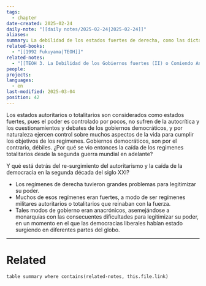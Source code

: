 ```yaml
---
tags:
  - chapter
date-created: 2025-02-24
daily-note: "[[daily notes/2025-02-24|2025-02-24]]"
aliases: 
summary: La debilidad de los estados fuertes de derecha, como las dictaduras militares de España y América Latina es la falta de legitimidad por parte del pueblo gobernado.
related-books:
  - "[[1992 Fukuyama|TEOH]]"
related-notes:
  - "[[TEOH 3. La Debilidad de los Gobiernos fuertes (II) o Comiendo Ananás en la Luna]]"
people: 
projects: 
languages:
  - en
last-modified: 2025-03-04
position: 42
---
```

Los estados autoritarios o totalitarios son considerados como estados fuertes, pues el poder es controlado por pocos, no sufren de la autocrítica y los cuestionamientos y debates de los gobiernos democráticos, y por naturaleza ejercen control sobre muchos aspectos de la vida para cumplir los objetivos de los regímenes. Gobiernos democráticos, son por el contrario, débiles. ¿Por qué se vio entonces la caída de los regimenes totalitarios desde la segunda guerra mundial en adelante? 

Y qué está detrás del re-surgimiento del autoritarismo y la caída de la democracia en la segunda década del siglo XXI?

- Los regímenes de derecha tuvieron grandes problemas para legitimizar su poder.
- Muchos de esos regímenes eran fuertes, a modo de ser regímenes militares autoritarios o totalitarios que reinaban con la fuerza. 
- Tales modos de gobierno eran anacrónicos, asemejándose a monarquías con las consecuentes dificultades para legitimizar su poder, en un momento en el que las democracias liberales habían estado surgiendo en diferentes partes del globo.


---

# Related

```dataview
table summary where contains(related-notes, this.file.link)
```